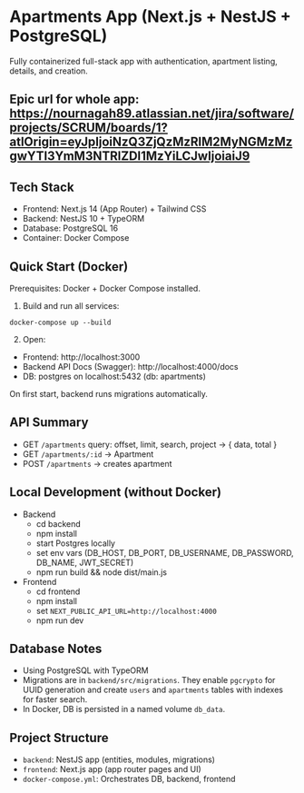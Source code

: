 # Apartments App (Next.js + NestJS + PostgreSQL)

Fully containerized full-stack app with authentication, apartment listing, details, and creation.
## Epic url for whole app: https://nournagah89.atlassian.net/jira/software/projects/SCRUM/boards/1?atlOrigin=eyJpIjoiNzQ3ZjQzMzRlM2MyNGMzMzgwYTI3YmM3NTRlZDI1MzYiLCJwIjoiaiJ9
## Tech Stack
- Frontend: Next.js 14 (App Router) + Tailwind CSS
- Backend: NestJS 10 + TypeORM
- Database: PostgreSQL 16
- Container: Docker Compose

## Quick Start (Docker)
Prerequisites: Docker + Docker Compose installed.

1. Build and run all services:
```
docker-compose up --build
```
2. Open:
- Frontend: http://localhost:3000
- Backend API Docs (Swagger): http://localhost:4000/docs
- DB: postgres on localhost:5432 (db: apartments)

On first start, backend runs migrations automatically.

## API Summary
- GET `/apartments` query: offset, limit, search, project -> { data, total }
- GET `/apartments/:id` -> Apartment
- POST `/apartments` -> creates apartment

## Local Development (without Docker)
- Backend
  - cd backend
  - npm install
  - start Postgres locally
  - set env vars (DB_HOST, DB_PORT, DB_USERNAME, DB_PASSWORD, DB_NAME, JWT_SECRET)
  - npm run build && node dist/main.js
- Frontend
  - cd frontend
  - npm install
  - set `NEXT_PUBLIC_API_URL=http://localhost:4000`
  - npm run dev

## Database Notes
- Using PostgreSQL with TypeORM
- Migrations are in `backend/src/migrations`. They enable `pgcrypto` for UUID generation and create `users` and `apartments` tables with indexes for faster search.
- In Docker, DB is persisted in a named volume `db_data`.

## Project Structure
- `backend`: NestJS app (entities, modules, migrations)
- `frontend`: Next.js app (app router pages and UI)
- `docker-compose.yml`: Orchestrates DB, backend, frontend
